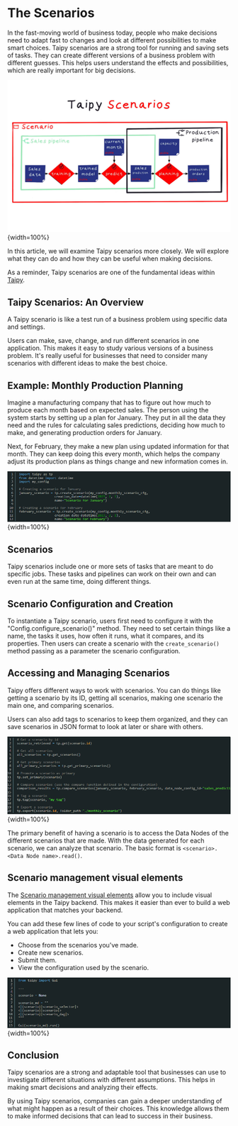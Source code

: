 # The Scenarios

In the fast-moving world of business today, people who make decisions need to adapt fast to changes and look at different possibilities to make smart choices. 
Taipy scenarios are a strong tool for running and saving sets of tasks. They can create different versions of a business problem with different guesses. 
This helps users understand the effects and possibilities, which are really important for big decisions.

![Scenarios](scenario_1_2.png){width=100%}

In this article, we will examine Taipy scenarios more closely. We will explore what they can do and how they can be useful when making decisions.

As a reminder, Taipy scenarios are one of the fundamental ideas within [Taipy](https://docs.taipy.io/en/latest/manuals/about/).

## Taipy Scenarios: An Overview

A Taipy scenario is like a test run of a business problem using specific data and settings.

Users can make, save, change, and run different scenarios in one application. This makes it easy to study various versions of a business problem. 
It's really useful for businesses that need to consider many scenarios with different ideas to make the best choice.

## Example: Monthly Production Planning

Imagine a manufacturing company that has to figure out how much to produce each month based on expected sales. The person using the system starts by setting up a plan for January. 
They put in all the data they need and the rules for calculating sales predictions, deciding how much to make, and generating production orders for January.

Next, for February, they make a new plan using updated information for that month. They can keep doing this every month, which helps the company adjust its production plans as things change and new information comes in.

![Monthly Production Planning](scenario_1.png){width=100%}

## Scenarios

Taipy scenarios include one or more sets of tasks that are meant to do specific jobs. These tasks and pipelines can work on their own and can even run at the same time, doing different things.

## Scenario Configuration and Creation

To instantiate a Taipy scenario, users first need to configure it with the "Config.configure_scenario()" method. They need to set certain things like a name, the tasks it uses, 
how often it runs, what it compares, and its properties.
Then users can create a scenario with the `create_scenario()` method passing as a parameter the scenario configuration.

## Accessing and Managing Scenarios

Taipy offers different ways to work with scenarios. You can do things like getting a scenario by its ID, getting all scenarios, making one scenario the main one, and comparing scenarios.

Users can also add tags to scenarios to keep them organized, and they can save scenarios in JSON format to look at later or share with others.

![Accessing and Managing Scenarios](scenario_3.png){width=100%}

The primary benefit of having a scenario is to access the Data Nodes of the different scenarios that are made. With the data generated for each scenario, we can analyze that scenario. 
The basic format is `<scenario>.<Data Node name>.read()`.

## Scenario management visual elements

The 
[Scenario management visual elements](https://docs.taipy.io/en/latest/manuals/gui/viselements/controls/#scenario-management-controls)
allow you to include visual elements in the Taipy backend. This makes it easier than ever to build a web application that matches your backend.

You can add these few lines of code to your script's configuration to create a web application that lets you:

- Choose from the scenarios you've made.
- Create new scenarios.
- Submit them.
- View the configuration used by the scenario.

![Scenario management visual elements](scenario_4.png){width=100%}

## Conclusion

Taipy scenarios are a strong and adaptable tool that businesses can use to investigate different situations with different assumptions. This helps in making smart decisions and analyzing their effects.

By using Taipy scenarios, companies can gain a deeper understanding of what might happen as a result of their choices. This knowledge allows them to make informed decisions that can lead to success in their business.

